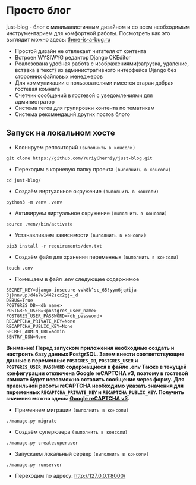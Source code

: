 # Просто блог #
just-blog - блог с минималистичным дизайном и со всем необходимым инструментарием для комфортной работы. Посмотреть как это выглядит можно здесь: [there-is-a-bug.ru](http://there-is-a-bug.ru/)
* Простой дизайн не отвлекает читателя от контента
* Встроен WYSIWYG редактор Django CKEditor
* Реалезована удобная работа с изображениями(загрузка, удаление, вставка в текст) из административного интерфейса Django без сторонних файловых менеджеров
* Для коммуникации с пользователями имеется старая добрая гостевая комната
* Счетчик сообщений в гостевой с уведомлениями для администратор
* Система тегов для групировки контента по тематикам
* Система рекомендаций других постов блого

## Запуск на локальном хосте ##
* Клонируем репозиторий ```(выполнить в консоли)```
```
git clone https://github.com/YuriyCherniy/just-blog.git
```
* Переходим в корневую папку проекта ```(выполнить в консоли)```
```
cd just-blog/
```
* Создаём виртуальное окружение ```(выполнить в консоли)```
```
python3 -m venv .venv
```
* Активируем виртуальное окружение ```(выполнить в консоли)```
```
source .venv/bin/activate
```
* Устанавливаем зависимости ```(выполнить в консоли)```
```
pip3 install -r requirements/dev.txt
```
* Создаём файл для хранения переменных ```(выполнить в консоли)```
```
touch .env
```
* Помещаем в файл .env следующее содержимое
```
SECRET_KEY=django-insecure-vvk8k^sc_65!yym6jq#ija-3j)nnvup)d4a7w1442scx2gj=_d
DEBUG=True
POSTGRES_DB=<db_name>
POSTGRES_USER=<postgres_user_name>
POSTGRES_USER_PASSWORD=<db_password>
RECAPTCHA_PRIVATE_KEY=None
RECAPTCHA_PUBLIC_KEY=None
SECRET_ADMIN_URL=admin
SENTRY_DSN=None
```
**Внимание! Перед запуском приложения необходимо создать и настроить базу данных PostgrSQL. Затем внести соответствующие данные в переменные ```POSTGRES_DB```, ```POSTGRES_USER``` и ```POSTGRES_USER_PASSWORD``` содержащиеся в файле .env Также в текущей конфигурации отключена Google reCAPTCHA v3, поэтому в гостевой комнате будет невозможно оставить сообщение через форму. Для правильной работы reCAPTCHA необходимо указать значения для переменных ```RECAPTCHA_PRIVATE_KEY``` и ```RECAPTCHA_PUBLIC_KEY```. Получить значения можно здесь: [Google reCAPTCHA v3](https://www.google.com/recaptcha/about/).**


* Применяем миграции ```(выполнить в консоли)```
```
./manage.py migrate
```
* Создаём суперюзера ```(выполнить в консоли)```
```
./manage.py createsuperuser
```
* Запускаем локальный сервер ```(выполнить в консоли)```
```
./manage.py runserver
```
* Переходим по адресу: http://127.0.0.1:8000/
